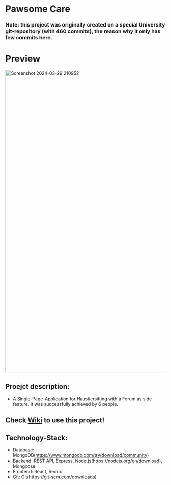 # Pawsome Care
### **Note**: this project was originally created on a special University git-repository (with 460 commits), the reason why it only has few commits here.

# Preview
<img width="951" alt="Screenshot 2024-03-29 210952" src="https://github.com/theworldisbroken/Pet-Sitting-Project/assets/155479346/2cad5c7e-7d8d-45b6-b3cd-21baa76e5ba6">

## Proejct description:
- A Single-Page-Application for Haustiersitting with a Forum as side feature. It was successfully achieved by 6 people.

## Check [Wiki](https://github.com/theworldisbroken/Pet-Sitting-Project/wiki) to use this project!

## Technology-Stack:
- Database: MongoDB(https://www.mongodb.com/try/download/community)
- Backend: REST API, Express, Node.js(https://nodejs.org/en/download), Mongoose
- Frontend: React, Redux
- Git: Git(https://git-scm.com/downloads)
